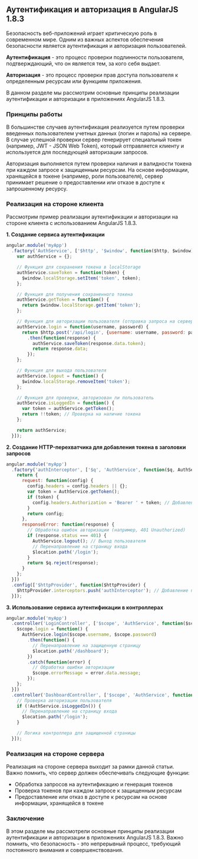 ## Аутентификация и авторизация в AngularJS 1.8.3

Безопасность веб-приложений играет критическую роль в современном мире. Одним из важных аспектов обеспечения безопасности является аутентификация и авторизация пользователей. 

**Аутентификация** - это процесс проверки подлинности пользователя, подтверждающий, что он является тем, за кого себя выдает. 

**Авторизация** - это процесс проверки прав доступа пользователя к определенным ресурсам или функциям приложения. 

В данном разделе мы рассмотрим основные принципы реализации аутентификации и авторизации в приложениях AngularJS 1.8.3.

### Принципы работы

В большинстве случаев аутентификация реализуется путем проверки введенных пользователем учетных данных (логин и пароль) на сервере. В случае успешной проверки сервер генерирует специальный токен (например, JWT - JSON Web Token), который отправляется клиенту и используется для последующей авторизации запросов.

Авторизация выполняется путем проверки наличия и валидности токена при каждом запросе к защищенным ресурсам. На основе информации, хранящейся в токене (например, роли пользователя), сервер принимает решение о предоставлении или отказе в доступе к запрошенному ресурсу.

### Реализация на стороне клиента

Рассмотрим пример реализации аутентификации и авторизации на стороне клиента с использованием AngularJS 1.8.3.

**1. Создание сервиса аутентификации**

```javascript
angular.module('myApp')
  .factory('AuthService', ['$http', '$window', function($http, $window) {
    var authService = {};

    // Функция для сохранения токена в localStorage
    authService.saveToken = function(token) {
      $window.localStorage.setItem('token', token);
    };

    // Функция для получения сохраненного токена
    authService.getToken = function() {
      return $window.localStorage.getItem('token');
    };

    // Функция для авторизации пользователя (отправка запроса на сервер)
    authService.login = function(username, password) {
      return $http.post('/api/login', {username: username, password: password})
        .then(function(response) {
          authService.saveToken(response.data.token);
          return response.data;
        });
    };

    // Функция для выхода пользователя
    authService.logout = function() {
      $window.localStorage.removeItem('token');
    };

    // Функция для проверки, авторизован ли пользователь
    authService.isLoggedIn = function() {
      var token = authService.getToken();
      return !!token; // Проверка на наличие токена
    };

    return authService;
  }]);
```

**2. Создание HTTP-перехватчика для добавления токена в заголовки запросов**

```javascript
angular.module('myApp')
  .factory('authInterceptor', ['$q', 'AuthService', function($q, AuthService) {
    return {
      request: function(config) {
        config.headers = config.headers || {};
        var token = AuthService.getToken();
        if (token) {
          config.headers.Authorization = 'Bearer ' + token; // Добавление токена в заголовок Authorization
        }
        return config;
      },
      responseError: function(response) {
        // Обработка ошибок авторизации (например, 401 Unauthorized)
        if (response.status === 401) {
          AuthService.logout(); // Выход пользователя
          // Перенаправление на страницу входа
          $location.path('/login');
        }
        return $q.reject(response);
      }
    };
  }])
  .config(['$httpProvider', function($httpProvider) {
    $httpProvider.interceptors.push('authInterceptor'); // Добавление перехватчика в $httpProvider
  }]);
```

**3. Использование сервиса аутентификации в контроллерах**

```javascript
angular.module('myApp')
  .controller('LoginController', ['$scope', 'AuthService', function($scope, AuthService) {
    $scope.login = function() {
      AuthService.login($scope.username, $scope.password)
        .then(function() {
          // Перенаправление на защищенную страницу
          $location.path('/dashboard');
        })
        .catch(function(error) {
          // Обработка ошибки авторизации
          $scope.errorMessage = error.data.message;
        });
    };
  }])
  .controller('DashboardController', ['$scope', 'AuthService', function($scope, AuthService) {
    // Проверка авторизации пользователя
    if (!AuthService.isLoggedIn()) {
      // Перенаправление на страницу входа
      $location.path('/login');
    }

    // Логика контроллера для защищенной страницы
  }]);
```

### Реализация на стороне сервера

Реализация на стороне сервера выходит за рамки данной статьи. Важно помнить, что сервер должен обеспечивать следующие функции:

* Обработка запросов на аутентификацию и генерация токенов
* Проверка токенов при каждом запросе к защищенным ресурсам
* Предоставление или отказ в доступе к ресурсам на основе информации, хранящейся в токене

### Заключение

В этом разделе мы рассмотрели основные принципы реализации аутентификации и авторизации в приложениях AngularJS 1.8.3. Важно помнить, что безопасность - это непрерывный процесс, требующий постоянного внимания и совершенствования. 
